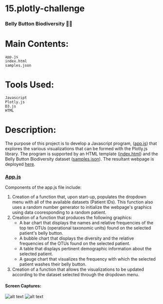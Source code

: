 # 15.plotly-challenge
### Belly Button Biodiversity 🦠🔬


# Main Contents:
    app.js
    index.html
    samples.json

# Tools Used:
    Javascript
    Plotly.js
    D3.js
    HTML

# Description:

The purpose of this project is to develop a Javascript program, ([app.js](https://github.com/blhawkins/NavelFlora/blob/main/Javascript/app.js)) that explores the various visualizations that can be formed with the Plotly.js library. The program is supported by an HTML template ([index.html](https://github.com/blhawkins/NavelFlora/blob/main/index.html)) and the Belly Button Biodiversity dataset ([samples.json](https://github.com/blhawkins/NavelFlora/blob/main/Data/samples.json)). The resultant webpage is deployed [here](https://blhawkins.github.io/NavelFlora/).

### [App.js](https://github.com/blhawkins/NavelFlora/blob/main/Javascript/app.js)
Components of the app.js file include:
1. Creation of a function that, upon start-up, populates the dropdown menu with all of the available datasets (Patient IDs). This function also uses a random number generator to initialize the webpage's graphics using data cooresponding to a random patient.
2. Creation of a function that produces the following graphics:
    <ul>
    <li>A bar chart that displays the names and relative frequencies of the top ten OTUs (operational taxonomic units) found on the selected patient's belly button.</li>
    <li>A bubble chart that displays the diversity and the relative frequencies of the OTUs found on the selected patient.</li>
    <li>A table that displays pertinent demographic information about the selected patient.</li>
    <li>A gauge chart that visualizes the frequency with which the selected patient washes their belly button.</li>
    </ul>
3. Creation of a function that allows the visualizations to be updated according to the dataset selected through the dropdown menu.
    

#### Screen Captures:
![alt text](https://github.com/blhawkins/NavelFlora/blob/main/Screenshots/Screen_capture1.png 'Screenshot 1 [Top of webpage]')
![alt text](https://github.com/blhawkins/NavelFlora/blob/main/Screenshots/Screen_capture2.png 'Screenshot 2')
